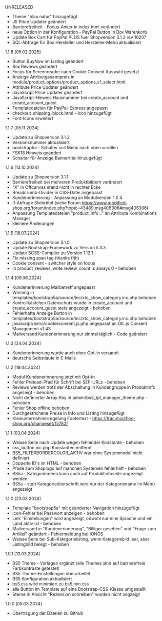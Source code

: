 UNRELEASED

- Theme "blau natur" hinzugefügt
- JS Price Updater geändert
- Barrierefreiheit - Focus-Anker in index.html verändert
- neue Option in der Konfiguration - PayPal Button in Box Warenkorb
- Update Box Cart für PayPal PLUS fuer Shopversion 3.1.2 rev 16207
- SQL-Abfrage für Box Hersteller und Hersteller-Menü aktualisiert

1.1.8 [05.02.2025]

- Button BuyNow im Listing geändert
- Box Reviews geändert
- Focus für Screenreader nach Cookie Consent Auswahl gesetzt
- Anzeige Attributgesamtpreis in module/product_options/product_options_v1_select.html
- Attribute Price Updater geändert
- JavaScript Price Updater geändert
- JavaScript-Hinweis Hausnummer bei create_account und create_account_guest
- Templatedateien für PayPal-Express angepasst
- checkout_shipping_block.html - Icon hinzugefügt
- Font-Icons erweitert

1.1.7 [05.11.2024]

- Update zu Shopversion 3.1.2
- Versionsnummer aktualisiert
- bootstrap5a - Schalter soll Menü nach oben scrollen
- FSK18 Hinweis geändert
- Schalter für Anzeige Bannertitel hinzugefügt

1.1.6 [13.10.2024]

- Update zu Shopversion 3.1.1
- Barrierefreiheit bei mehreren Produktbildern verändert
- "X" in Offcanvas stand nicht in rechter Ecke
- Breadcrumb-Divider in CSS-Datei angepasst
- Kundenerinnerung - Anpassung an Modulversion 1.0.4
- If-Abfrage Slidertitel (siehe Forum https://www.modified-shop.org/forum/index.php?topic=43489.msg406306#msg406306)
- Anpassung Templatedateien "product_info..." an Attribute Kombinations Manager
- kleinere Änderungen


1.1.5 [18.07.2024]

- Update zu Shopversion 3.1.0
- Update Bootstrap-Framework zu Version 5.3.3
- Update SCSS-Complier zu Version 1.12.1
- Fix missing span tag (thanks flth)
- Cookie consent - switcher style on focus
- In product_reviews_write review_count is always 0 - behoben



1.1.4 [09.06.2024]

- Kundenerinnerung Mailbetreff angepasst
- Warning in templates/bootstrap5a/source/inc/xtc_show_category.inc.php behoben
- Kontrollkästchen Datenschutz wurde in create_account und create_account_guest stets angezeigt - behoben
- Fehlerhafte Anzeige Button in templates/bootstrap5a/source/inc/xtc_show_category.inc.php behoben
- javascript/extra/cookieconsent.js.php angepasst an OIL.js Consent Management v1.43
- Mailversand Kundenerinnerung nur einmal täglich - Code geändert


1.1.3 [24.04.2024]

- Kundenerinnerung wurde auch ohne Opt-in versandt
- deutsche Selbstlaute in E-Mails

1.1.2 [19.04.2024]

- Modul Kundenerinnerung jetzt mit Opt-in
- Fehler Preload-Pfad für Schrift bei SEF-URLs - behoben
- Reviews werden trotz der Abschaltung in Kundengruppe in Produktinfo angezeigt - behoben
- Nicht definierter Array-Key in admin/bs5_tpl_manager_theme.php - behoben
- Fehler Shop offline behoben
- Durchgestrichene Preise in Info und Listing hinzugefügt
- Kleinunternehmerregelung Footertext - https://trac.modified-shop.org/changeset/15782/

1.1.1 [03.04.2024]

- Weisse Seite nach Update wegen fehlender Konstante - behoben
- css_button.inc.php Konstanten entfernt
- BS5_FILTERBORDERCOLOR_AKTIV war ohne Systemmodul nicht definiert
- Doppelte ID's im HTML - behoben
- Pfade zum Shoplogo auf manchen Systemen fehlerhaft - behoben
- BS5a - Kategoriemenü kann auch auf Produktinfoseite angezeigt werden
- BS5a - statt Kategorieüberschrift wird nur der Kategoriename im Menü angezeigt


1.1.0 [23.03.2024]

- Template "bootstrap5a" mit geänderter Navigation hinzugefügt
- Icon-Fehler bei Passwort anzeigen - behoben
- Link "Einstellungen" wird angezeigt, obwohl nur eine Sprache und ein Land aktiv ist - behoben
- Mailversand in "Kundenerinnerung", "Billiger gesehen" und "Frage zum Artikel" geändert - Fehlermeldung bei IONOS
- Weisse Seite bei Sub-Kategorielisting, wenn Kategoriebild leer, aber Listingbild belegt - behoben


1.0.1 [13.03.2024]

- BS5 Theme - Vorlagen ergänzt (alle Themes sind auf barrierefreie Farbkontraste getestet)
- BS5 Theme-Einstellungen überarbeitet
- BS5 Konfiguration aktualisiert
- bs5.css wird minimiert zu bs5.min.css
- alle Button im Template auf eine Bootstrap-CSS-Klasse umgestellt
- Sterne in Ansicht "Rezension schreiben" wurden nicht angzeigt


1.0.0 [05.03.2024]

- Übertragung der Dateien zu Github
